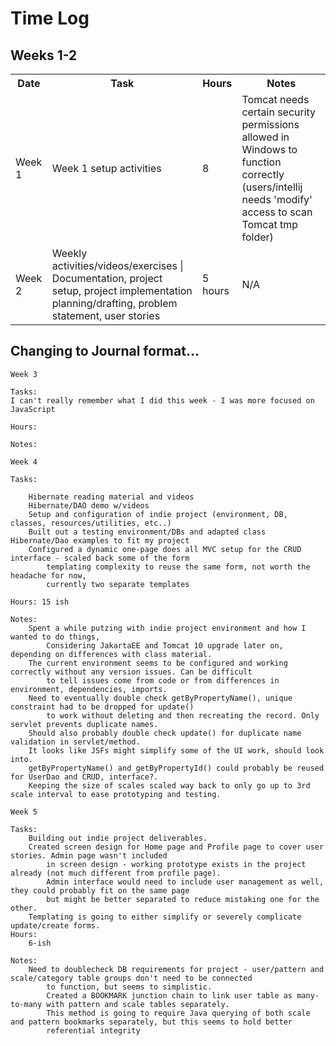 <h1>Time Log</h1>

<div>
    <h2>Weeks 1-2</h2>
    <table>
        <tr>
            <th>Date</th>
            <th>Task</th>
            <th>Hours</th>
            <th>Notes</th>
        </tr>
        <tr>
            <td>Week 1</td>
            <td>Week 1 setup activities</td>
            <td>8</td>
            <td>Tomcat needs certain security permissions allowed in Windows to function correctly (users/intellij needs 'modify' access to scan Tomcat tmp folder)</td>
        </tr>
        <tr>
            <td>Week 2</td>
            <td>Weekly activities/videos/exercises | Documentation, project setup, project implementation planning/drafting, problem statement, user stories</td>
            <td>5 hours</td>
            <td>N/A</td>
        </tr>
    </table>
</div>


<h2>Changing to Journal format...</h2>
<div>

    Week 3

    Tasks:
    I can't really remember what I did this week - I was more focused on JavaScript

    Hours:

    Notes:

</div>

<div>

    Week 4

    Tasks:

        Hibernate reading material and videos
        Hibernate/DAO demo w/videos
        Setup and configuration of indie project (environment, DB, classes, resources/utilities, etc..)
        Built out a testing environment/DBs and adapted class Hibernate/Dao examples to fit my project
        Configured a dynamic one-page does all MVC setup for the CRUD interface - scaled back some of the form 
            templating complexity to reuse the same form, not worth the headache for now, 
            currently two separate templates

    Hours: 15 ish

    Notes:
        Spent a while putzing with indie project environment and how I wanted to do things, 
            Considering JakartaEE and Tomcat 10 upgrade later on, depending on differences with class material.
        The current environment seems to be configured and working correctly without any version issues. Can be difficult 
            to tell issues come from code or from differences in environment, dependencies, imports.
        Need to eventually double check getByPropertyName(), unique constraint had to be dropped for update()
            to work without deleting and then recreating the record. Only servlet prevents duplicate names.
        Should also probably double check update() for duplicate name validation in servlet/method.
        It looks like JSFs might simplify some of the UI work, should look into.
        getByPropertyName() and getByPropertyId() could probably be reused for UserDao and CRUD, interface?.
        Keeping the size of scales scaled way back to only go up to 3rd scale interval to ease prototyping and testing.
    
</div>

<div>

    Week 5

    Tasks:
        Building out indie project deliverables.
        Created screen design for Home page and Profile page to cover user stories. Admin page wasn't included
            in screen design - working prototype exists in the project already (not much different from profile page).
            Admin interface would need to include user management as well, they could probably fit on the same page
            but might be better separated to reduce mistaking one for the other.
        Templating is going to either simplify or severely complicate update/create forms.
    Hours: 
        6-ish

    Notes:
        Need to doublecheck DB requirements for project - user/pattern and scale/category table groups don't need to be connected
            to function, but seems to simplistic.
            Created a BOOKMARK junction chain to link user table as many-to-many with pattern and scale tables separately.
            This method is going to require Java querying of both scale and pattern bookmarks separately, but this seems to hold better 
            referential integrity

</div>
